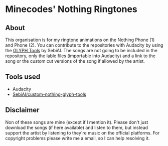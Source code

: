 # Minecodes' Nothing Ringtones
## About
This organisation is for my ringtone animations on the Nothing Phone (1) and Phone (2).
You can contribute to the repositories with Audacity by using the [GLYPH Tools](https://github.com/SebiAI/custom-nothing-glyph-tools) by SebiAI.
The songs are not going to be included in the repository, only the lable files (importable into Audacity) and a link to the song or the custom cut versions of the song if allowed by the artist.

## Tools used
 - Audacity
 - [SebiAI/custom-nothing-glyph-tools](https://github.com/SebiAI/custom-nothing-glyph-tools)

## Disclaimer
Non of these songs are mine (except if I mention it). Please don't just download the songs (if here available) and listen to them,
but instead support the artist by listening to they're music on the official platforms.
For copyright problems please write me a email, so I can help resolving it.
